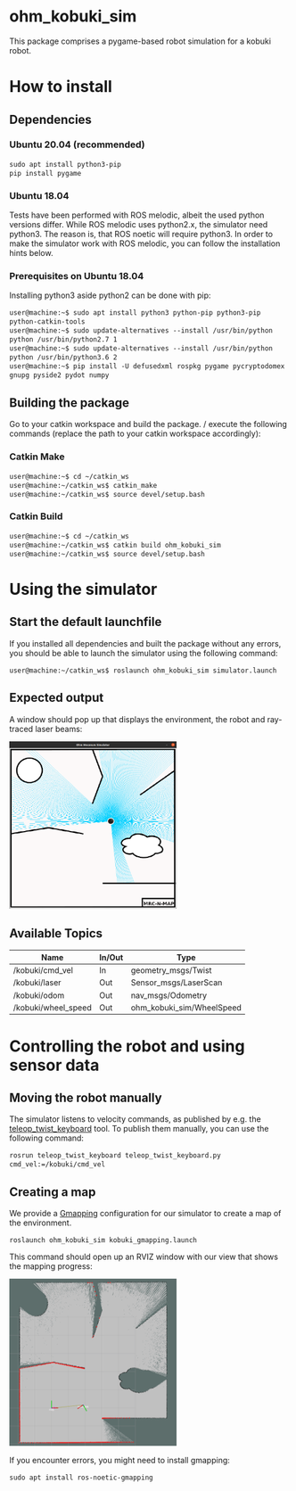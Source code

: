 # ohm_kobuki_sim
This package comprises a pygame-based robot simulation for a kobuki robot.

<!-- <img src="./images/demo_slam.png"  width="200" height="200"> -->

# How to install 

## Dependencies

### Ubuntu 20.04 (recommended)
```
sudo apt install python3-pip
pip install pygame
```
### Ubuntu 18.04
Tests have been performed with ROS melodic, albeit the used python versions differ. While ROS melodic uses python2.x, the simulator need python3. The  reason is, that ROS noetic will require python3. In order to make the simulator work with ROS melodic, you can follow the installation hints below.

### Prerequisites on Ubuntu 18.04
Installing python3 aside python2 can be done with pip:
```console
user@machine:~$ sudo apt install python3 python-pip python3-pip python-catkin-tools
user@machine:~$ sudo update-alternatives --install /usr/bin/python python /usr/bin/python2.7 1
user@machine:~$ sudo update-alternatives --install /usr/bin/python python /usr/bin/python3.6 2
user@machine:~$ pip install -U defusedxml rospkg pygame pycryptodomex gnupg pyside2 pydot numpy
```

## Building the package

Go to your catkin workspace and build the package. / execute the following commands (replace the path to your catkin workspace accordingly):

### Catkin Make

```console
user@machine:~$ cd ~/catkin_ws
user@machine:~/catkin_ws$ catkin_make
user@machine:~/catkin_ws$ source devel/setup.bash
```

### Catkin Build

```console
user@machine:~$ cd ~/catkin_ws
user@machine:~/catkin_ws$ catkin build ohm_kobuki_sim
user@machine:~/catkin_ws$ source devel/setup.bash
```

# Using the simulator

## Start the default launchfile

If you installed all dependencies and built the package without any errors,
you should be able to launch the simulator using the following command:

```console
user@machine:~/catkin_ws$ roslaunch ohm_kobuki_sim simulator.launch
```

## Expected output

A window should pop up that displays the environment, the robot and ray-traced laser beams:

<img src="./images/kobuki_demo.png"  width="300" height="300">

## Available Topics

| Name | In/Out  | Type  |
|---|---|---|
| /kobuki/cmd_vel       | In    | geometry_msgs/Twist           | 
| /kobuki/laser         | Out   | Sensor_msgs/LaserScan         | 
| /kobuki/odom          | Out   | nav_msgs/Odometry             | 
| /kobuki/wheel_speed   | Out   | ohm_kobuki_sim/WheelSpeed    | 

# Controlling the robot and using sensor data

## Moving the robot manually

The simulator listens to velocity commands, as published by e.g. the [teleop_twist_keyboard](https://wiki.ros.org/teleop_twist_keyboard) tool.
To publish them manually, you can use the following command:

```
rosrun teleop_twist_keyboard teleop_twist_keyboard.py cmd_vel:=/kobuki/cmd_vel
```

## Creating a map

We provide a [Gmapping](https://wiki.ros.org/gmapping) configuration for our simulator to create a map of the environment.

```
roslaunch ohm_kobuki_sim kobuki_gmapping.launch
```

This command should open up an RVIZ window with our view that shows the mapping progress:

<img src="./images/gmapping_demo.png"  width="300" height="300">


If you encounter errors, you might need to install gmapping:

```
sudo apt install ros-noetic-gmapping
```

